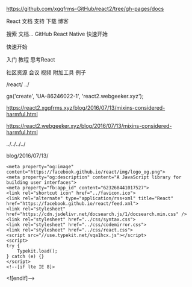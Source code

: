 
https://github.com/xgqfrms-GitHub/react2/tree/gh-pages/docs


React  文档 支持 下载 博客  

搜索 文档...
GitHub React Native
快速开始

快速开始

入门 教程 思考React

社区资源 会议 视频 附加工具 例子

/react/ ../



ga('create', 'UA-86246022-1', 'react2.webgeeker.xyz');




https://react2.xgqfrms.xyz/blog/2016/07/13/mixins-considered-harmful.html

https://react2.webgeeker.xyz/blog/2016/07/13/mixins-considered-harmful.html


../../../../

blog/2016/07/13/

























    <meta property="og:image" content="https://facebook.github.io/react/img/logo_og.png">
    <meta property="og:description" content="A JavaScript library for building user interfaces">
    <meta property="fb:app_id" content="623268441017527">
    <link rel="shortcut icon" href="../favicon.ico">
    <link rel="alternate" type="application/rss+xml" title="React" href="https://facebook.github.io/react/feed.xml">
    <link rel="stylesheet" href="https://cdn.jsdelivr.net/docsearch.js/1/docsearch.min.css" />
    <link rel="stylesheet" href="../css/syntax.css">
    <link rel="stylesheet" href="../css/codemirror.css">
    <link rel="stylesheet" href="../css/react.css">
    <script src="//use.typekit.net/vqa1hcx.js"></script>
    <script>
    try {
        Typekit.load();
    } catch (e) {}
    </script>
    <!--[if lte IE 8]>
  <script src="../js/html5shiv.min.js"></script>
  <script src="../js/es5-shim.min.js"></script>
  <script src="../js/es5-sham.min.js"></script>
  <![endif]-->
    <script type="text/javascript" src="https://cdn.jsdelivr.net/docsearch.js/1/docsearch.min.js"></script>
    <script src="../js/codemirror.js"></script>
    <script src="../js/javascript.js"></script>
    <script src="../js/xml.js"></script>
    <script src="../js/jsx.js"></script>
    <script src="../js/react.js"></script>
    <script src="../js/react-dom.js"></script>
    <script src="../js/babel.min.js"></script>
    <script src="../js/live_editor.js"></script>

